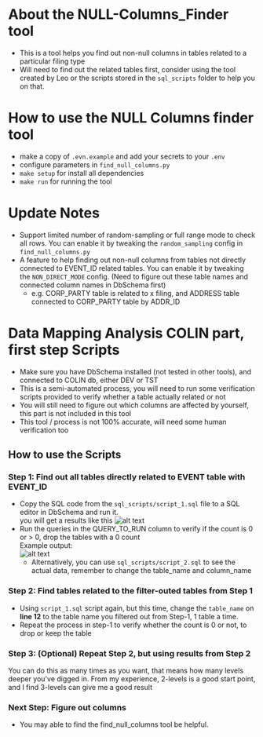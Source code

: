 # About the NULL-Columns_Finder tool
- This is a tool helps you find out non-null columns in tables related to a particular filing type
- Will need to find out the related tables first, consider using the tool created by Leo or the scripts stored in the `sql_scripts` folder to help you on that.

# How to use the NULL Columns finder tool
- make a copy of `.evn.example` and add your secrets to your `.env`
- configure parameters in `find_null_columns.py`
- `make setup` for install all dependencies
- `make run` for running the tool

# Update Notes
- Support limited number of random-sampling or full range mode to check all rows. You can enable it by tweaking the `random_sampling` config in `find_null_columns.py`
- A feature to help finding out non-null columns from tables not directly connected to EVENT_ID related tables. You can enable it by tweaking the `NON_DIRECT_MODE` config. (Need to figure out these table names and connected column names in DbSchema first)
    - e.g. CORP_PARTY table is related to x filing, and ADDRESS table connected to CORP_PARTY table by ADDR_ID


# Data Mapping Analysis COLIN part, first step Scripts
- Make sure you have DbSchema installed (not tested in other tools), and connected to COLIN db, either DEV or TST
- This is a semi-automated process, you will need to run some verification scripts provided to verify whether a table actually related or not
- You will still need to figure out which columns are affected by yourself, this part is not included in this tool
- This tool / process is not 100% accurate, will need some human verification too

## How to use the Scripts
### Step 1: Find out all tables directly related to EVENT table with EVENT_ID
- Copy the SQL code from the `sql_scripts/script_1.sql` file to a SQL editor in DbSchema and run it.
    <br/>you will get a results like this ![alt text](screenshots/image.png)
- Run the queries in the QUERY_TO_RUN column to verify if the count is 0 or > 0, drop the tables with a 0 count
    <br/> Example output: <br/>![alt text](screenshots/image-1.png)
    - Alternatively, you can use `sql_scripts/script_2.sql` to see the actual data, remember to change the table_name and column_name

### Step 2: Find tables related to the filter-outed tables from Step 1
- Using `script_1.sql` script again, but this time, change the `table_name` on **line 12** to the table name you filtered out from Step-1, 1 table a time. 
- Repeat the process in step-1 to verify whether the count is 0 or not, to drop or keep the table

### Step 3: (Optional) Repeat Step 2, but using results from Step 2
You can do this as many times as you want, that means how many levels deeper you've digged in. From my experience, 2-levels is a good start point, and I find 3-levels can give me a good result

### Next Step: Figure out columns
- You may able to find the find_null_columns tool be helpful.


